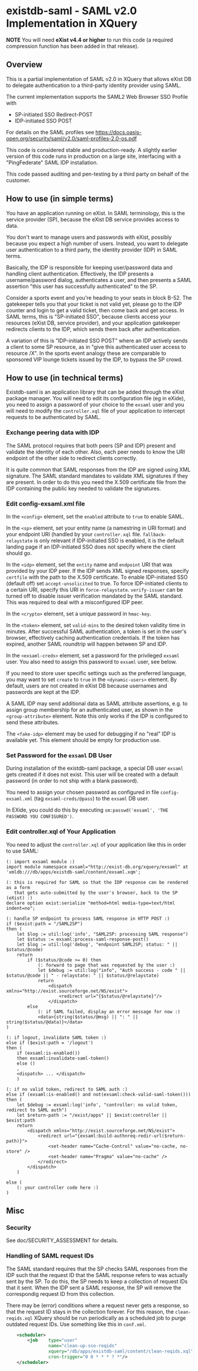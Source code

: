 # existdb-saml - SAML v2.0 Implementation in XQuery

**NOTE** You will need **eXist v4.4 or higher** to run this code (a required
compression function has been added in that release).

## Overview

This is a partial implementation of SAML v2.0 in XQuery that allows eXist DB
to delegate authentication to a third-party identity provider using SAML.

The current implementation supports the SAML2 Web Browser SSO Profile with
- SP-initiated SSO Redirect-POST
- IDP-initiated SSO POST

For details on the SAML profiles see https://docs.oasis-open.org/security/saml/v2.0/saml-profiles-2.0-os.pdf

This code is considered stable and production-ready. A slightly earlier
version of this code runs in production on a large site, interfacing with a
"PingFederate" SAML IDP installation.

This code passed auditing and pen-testing by a third party on behalf of the
customer.

## How to use (in simple terms)

You have an application running on eXist. In SAML terminology, this is the
service provider (SP), because the eXist DB service provides access to data.

You don't want to manage users and passwords with eXist, possibly because you
expect a high number of users.  Instead, you want to delegate user 
authentication to a third party, the identity provider (IDP) in SAML terms.

Basically, the IDP is responsible for keeping user/password data and handling
client authentication. Effectively, the IDP presents a username/password
dialog, authenticates a user, and then presents a SAML assertion "this user
has successfully authenticated" to the SP.

Consider a sports event and you're heading to your seats in block B-52. The
gatekeeper tells you that your ticket is not valid yet, please go to the IDP
counter and login to get a valid ticket, then come back and get access. In
SAML terms, this is "SP-initiated SSO", because clients access your resources
(eXist DB, service provider), and your application gatekeeper redirects clients
to the IDP, which sends them back after authentication.

A variation of this is "IDP-initiated SSO POST" where an IDP actively sends a
client to some SP resource, as in "give this authenticated user access to
resource /X". In the sports event analogy these are comparable to sponsored
VIP lounge tickets issued by the IDP, to bypass the SP crowd.

## How to use (in technical terms)

Existdb-saml is an application library that can be added through the eXist
package manager.  You will need to edit its configuration file (eg in eXide),
you need to assign a password of your choice to the `exsaml` user and you
will need to modify the `controller.xql` file of your application to intercept
requests to be authenticated by SAML.

### Exchange peering data with IDP

The SAML protocol requires that both peers (SP and IDP) present and validate
the identity of each other. Also, each peer needs to know the URI endpoint of
the other side to redirect clients correctly.

It is quite common that SAML responses from the IDP are signed using XML
signature. The SAML standard mandates to validate XML signatures if they are
present. In order to do this you need the X.509 certificate file from the IDP
containing the public key needed to validate the signatures.

### Edit config-exsaml.xml file

In the `<config>` element, set the `enabled` attribute to `true` to enable
SAML.

In the `<sp>` element, set your entity name (a namestring in URI format) and
your endpoint URI (handled by your `controller.xql` file.
`fallback-relaystate` is only relevant if IDP-initiated SSO is enabled, it is
the default landing page if an IDP-initiated SSO does not specify where the
client should go.

In the `<idp>` element, set the `entity` name and `endpoint` URI that was
provided by your IDP peer. If the IDP sends XML signed responses, specify
`certfile` with the path to the X.509 certificate.
To enable IDP-initiated SSO (default off) set `accept-unsolicited` to true. To
force IDP-initiated clients to a certain URI, specify this URI in
`force-relaystate`.
`verify-issuer` can be turned off to disable issuer verification mandated by
the SAML standard. This was required to deal with a misconfigured IDP peer.

In the `<crypto>` element, set a unique password in `hmac-key`.

In the `<token>` element, set `valid-mins` to the desired token validity time
in minutes. After successful SAML authentication, a token is set in the user's
browser, effectively caching authentication credentials. If the token has
expired, another SAML roundtrip will happen between SP and IDP.

In the `<exsaml-creds>` element, set a password for the privileged `exsaml`
user. You also need to assign this password to `exsaml` user, see below.

If you need to store user specific settings such as the preferred language,
you may want to set `create` to `true` in the `<dynamic-users>` element. By
default, users are not created in eXist DB because usernames and passwords
are kept at the IDP.

A SAML IDP may send additional data as SAML attribute assertions, e.g. to
assign group membership for an authenticated user, as shown in the
`<group-attribute>` element. Note this only works if the IDP is configured
to send these attributes.

The `<fake-idp>` element may be used for debugging if no "real" IDP is 
available yet. This element should be empty for production use.

### Set Password for the `exsaml` DB User

During installation of the existdb-saml package, a special DB user `exsaml`
gets created if it does not exist. This user will be created with a default
password (in order to not ship with a blank password).

You need to assign your chosen password as configured in file
`config-exsaml.xml` (tag `exsaml-creds/@pass`) to the `exsaml` DB user.

In EXide, you could do this by executing
`sm:passwd('exsaml', 'THE PASSWORD YOU CONFIGURED')`.

### Edit controller.xql of Your Application

You need to adjust the `controller.xql` of your application like this in order
to use SAML:

```xquery
(: import exsaml module :)
import module namespace exsaml="http://exist-db.org/xquery/exsaml" at 'xmldb:///db/apps/existdb-saml/content/exsaml.xqm';

(: this is required for SAML so that the IDP response can be rendered as a form
   that gets auto-submitted by the user's browser, back to the SP (eXist) :)
declare option exist:serialize "method=html media-type=text/html indent=no";

(: handle SP endpoint to process SAML response in HTTP POST :)
if ($exist:path = "/SAML2SP")
then (
    let $log := util:log('info', "SAML2SP: processing SAML response")
    let $status := exsaml:process-saml-response-post()
    let $log := util:log('debug', "endpoint SAML2SP; status: " || $status/@code)
    return
        if ($status/@code >= 0) then
            (: forward to page that was requested by the user :)
            let $debug := util:log("info", "Auth success - code " || $status/@code || " - relaystate: " || $status/@relaystate)
            return
                <dispatch xmlns="http://exist.sourceforge.net/NS/exist">
                    <redirect url="{$status/@relaystate}"/>
                </dispatch>
        else
            (: if SAML failed, display an error message for now :)
            <data>{string($status/@msg) || ": " || string($status/@data)}</data>
)

(: if logout, invalidate SAML token :)
else if ($exist:path = '/logout')
then (
    if (exsaml:is-enabled())
    then exsaml:invalidate-saml-token()
    else ()
    ,
    <dispatch> ... </dispatch>
    )

(: if no valid token, redirect to SAML auth :)
else if (exsaml:is-enabled() and not(exsaml:check-valid-saml-token()))
then (
    let $debug := exsaml:log('info', "controller: no valid token, redirect to SAML auth")
    let $return-path := "/exist/apps" || $exist:controller || $exist:path
    return
        <dispatch xmlns="http://exist.sourceforge.net/NS/exist">
            <redirect url="{exsaml:build-authnreq-redir-url($return-path)}">
                <set-header name="Cache-Control" value="no-cache, no-store" />
                <set-header name="Pragma" value="no-cache" />
            </redirect>
        </dispatch>
    )

else (
    (: your controller code here :)
)
```

## Misc

### Security

See doc/SECURITY_ASSESSMENT for details.

### Handling of SAML request IDs

The SAML standard requires that the SP checks SAML responses from the IDP such
that the request ID that the SAML response refers to was actually sent by the
SP. To do this, the SP needs to keep a collection of request IDs that it sent.
When the IDP sent a SAML response, the SP will remove the correspondig request
ID from this collection.

There may be (error) conditions where a request never gets a response, so that
the request ID stays in the collection forever. For this reason, the
`clean-reqids.xql` XQuery should be run periodically as a scheduled job to
purge outdated request IDs. Use something like this in `conf.xml`.

```xml
    <scheduler>
        <job    type="user"
                name="clean-up-sso-reqids"
                xquery="/db/apps/existdb-saml/content/clean-reqids.xql"
                cron-trigger="0 0 * * * ? *"/>
    </scheduler>
```
